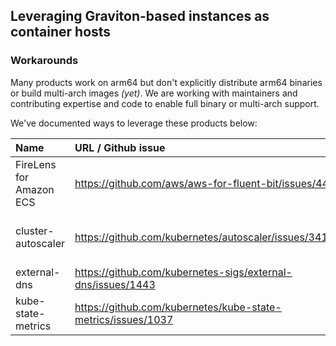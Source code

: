 ## Leveraging Graviton-based instances as container hosts

### Workarounds 

Many products work on arm64 but don't explicitly distribute arm64 binaries or build multi-arch images *(yet)*.  We are working with maintainers and contributing expertise and code to enable full binary or multi-arch support.

We've documented ways to leverage these products below:


| Name                      | URL / Github issue            | Workaround             | Existing image? |
| :-----                    |:-----                         | :-----                 | :-----          |
| FireLens for Amazon ECS | https://github.com/aws/aws-for-fluent-bit/issues/44 | compile from source | |
| cluster-autoscaler | https://github.com/kubernetes/autoscaler/issues/3419 | compile from source or use PR branch | raspbernetes/cluster-autoscaler |
| external-dns | https://github.com/kubernetes-sigs/external-dns/issues/1443 | compile from source | raspbernetes/external-dns	|
| kube-state-metrics | https://github.com/kubernetes/kube-state-metrics/issues/1037 | compile from source | alittlec/kube-state-metrics-arm64 |
			







